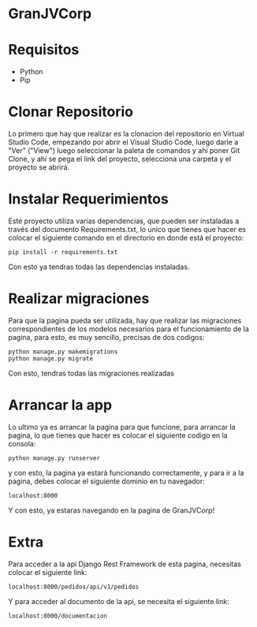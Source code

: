 # GranJVCorp

# Requisitos
- Python
- Pip

# Clonar Repositorio
Lo primero que hay que realizar es la clonacion del repositorio en Virtual Studio Code, empezando por abrir el Visual Studio Code, luego darle a "Ver" ("View") luego seleccionar la paleta de comandos y ahi poner Git Clone, y ahí se pega el link del proyecto, selecciona una carpeta y el proyecto se abrirá.

# Instalar Requerimientos
Este proyecto utiliza varias dependencias, que pueden ser instaladas a través del documento Requirements.txt, lo unico que tienes que hacer es colocar el siguiente comando en el directorio en donde está el proyecto: 

```
pip install -r requirements.txt 
```
Con esto ya tendras todas las dependencias instaladas.

# Realizar migraciones
Para que la pagina pueda ser utilizada, hay que realizar las migraciones correspondientes de los modelos necesarios para el funcionamiento de la pagina, para esto, es muy sencillo, precisas de dos codigos:

```
python manage.py makemigrations
python manage.py migrate
```
Con esto, tendras todas las migraciones realizadas

# Arrancar la app
Lo ultimo ya es arrancar la pagina para que funcione, para arrancar la pagina, lo que tienes que hacer es colocar el siguiente codigo en la consola:

```
python manage.py runserver
```
y con esto, la pagina ya estará funcionando correctamente, y para ir a la pagina, debes colocar el siguiente dominio en tu navegador:

```
localhost:8000
```
Y con esto, ya estaras navegando en la pagina de GranJVCorp!

# Extra

Para acceder a la api Django Rest Framework de esta pagina, necesitas colocar el siguiente link: 

```
localhost:8000/pedidos/api/v1/pedidos
```

Y para acceder al documento de la api, se necesita el siguiente link: 

```
localhost:8000/documentacion
```


